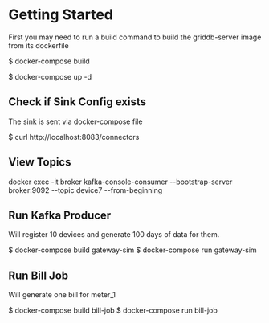 # Getting Started

First you may need to run a build command to build the griddb-server image from its dockerfile

$ docker-compose build

$ docker-compose up -d

## Check if Sink Config exists

The sink is sent via docker-compose file

$ curl http://localhost:8083/connectors 

## View Topics

docker exec -it broker  kafka-console-consumer --bootstrap-server broker:9092  --topic device7  --from-beginning


## Run Kafka Producer

Will register 10 devices and generate 100 days of data for them.

$ docker-compose build gateway-sim
$ docker-compose run gateway-sim 


## Run Bill Job

Will generate one bill for meter_1

$ docker-compose build bill-job
$ docker-compose run bill-job
